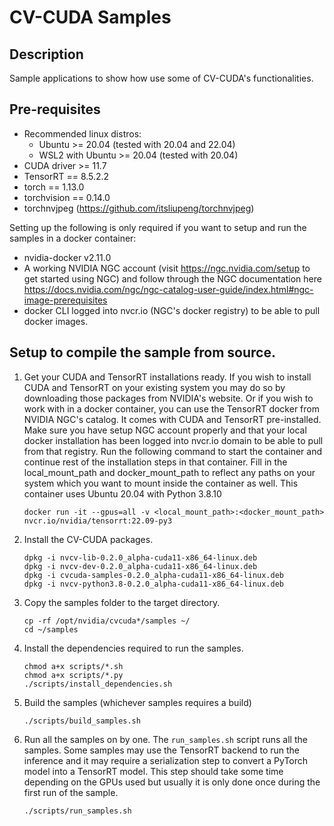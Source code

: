 # CV-CUDA Samples

## Description

Sample applications to show how use some of CV-CUDA's functionalities.

## Pre-requisites

- Recommended linux distros:
    - Ubuntu >= 20.04 (tested with 20.04 and 22.04)
    - WSL2 with Ubuntu >= 20.04 (tested with 20.04)
- CUDA driver >= 11.7
- TensorRT == 8.5.2.2
- torch == 1.13.0
- torchvision == 0.14.0
- torchnvjpeg (https://github.com/itsliupeng/torchnvjpeg)

Setting up the following is only required if you want to setup and run the samples in a docker container:
- nvidia-docker v2.11.0
- A working NVIDIA NGC account (visit https://ngc.nvidia.com/setup to get started using NGC) and follow through the NGC documentation here https://docs.nvidia.com/ngc/ngc-catalog-user-guide/index.html#ngc-image-prerequisites
- docker CLI logged into nvcr.io (NGC's docker registry) to be able to pull docker images.


## Setup to compile the sample from source.

1. Get your CUDA and TensorRT installations ready. If you wish to install CUDA and TensorRT on your existing system you may do so by downloading those packages from NVIDIA's website. Or if you wish to work with in a docker container, you can use the TensorRT docker from NVIDIA NGC's catalog. It comes with CUDA and TensorRT pre-installed. Make sure you have setup NGC account properly and that your local docker installation has been logged into nvcr.io domain to be able to pull from that registry. Run the following command to start the container and continue rest of the installation steps in that container. Fill in the local_mount_path and docker_mount_path to reflect any paths on your system which you want to mount inside the container as well. This container uses Ubuntu 20.04 with Python 3.8.10

      ```
      docker run -it --gpus=all -v <local_mount_path>:<docker_mount_path> nvcr.io/nvidia/tensorrt:22.09-py3
      ```

2. Install the CV-CUDA packages.

   ```
   dpkg -i nvcv-lib-0.2.0_alpha-cuda11-x86_64-linux.deb
   dpkg -i nvcv-dev-0.2.0_alpha-cuda11-x86_64-linux.deb
   dpkg -i cvcuda-samples-0.2.0_alpha-cuda11-x86_64-linux.deb
   dpkg -i nvcv-python3.8-0.2.0_alpha-cuda11-x86_64-linux.deb
   ```
3. Copy the samples folder to the target directory.

   ```
   cp -rf /opt/nvidia/cvcuda*/samples ~/
   cd ~/samples
   ```

4. Install the dependencies required to run the samples.

   ```
   chmod a+x scripts/*.sh
   chmod a+x scripts/*.py
   ./scripts/install_dependencies.sh
   ```

5. Build the samples (whichever samples requires a build)

   ```
   ./scripts/build_samples.sh
   ```
6. Run all the samples on by one. The `run_samples.sh` script runs all the samples. Some samples may use the TensorRT backend to run the inference and it may require a serialization step to convert a PyTorch model into a TensorRT model. This step should take some time depending on the GPUs used but usually it is only done once during the first run of the sample.

   ```
   ./scripts/run_samples.sh
   ```
